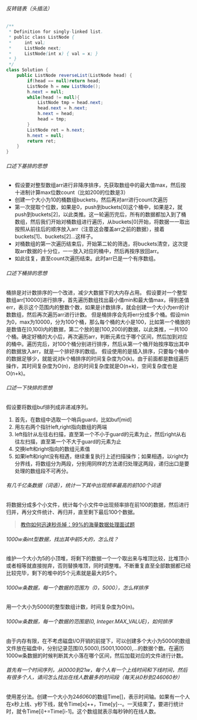###### 反转链表（头插法）
```Java
/**
 * Definition for singly-linked list.
 * public class ListNode {
 *     int val;
 *     ListNode next;
 *     ListNode(int x) { val = x; }
 * }
 */
class Solution {
    public ListNode reverseList(ListNode head) {
        if(head == null)return head;
        ListNode h = new ListNode();
        h.next = null;
        while(head != null){
            ListNode tmp = head.next;
            head.next = h.next;
            h.next = head;
            head = tmp;
        }
        ListNode ret = h.next;
        h.next = null;
        return ret;
    }
}
```
###### 口述下基排的思想
* 假设要对整型数组arr进行非降序排序，先获取数组中的最大值max，然后按十进制计算max位数count（比如200的位数是3）
* 创建一个大小为10的桶数组buckets，然后再对arr进行count次遍历
* 第一次提取个位数，如果是0，push到buckets[0]这个桶中，如果是2，就push到buckets[2]，以此类推。这一轮遍历完后，所有的数据都加入到了桶数组，然后我们开始对桶数组进行遍历，从buckets[0]开始，将数据一一取出按照从前往后的顺序放入arr（注意这会覆盖arr之前的数据），接着buckets[1]、buckets[2]...这样子。
* 对桶数组的第一次遍历结束后，开始第二轮的筛选，将buckets清空，这次提取arr数据的十分位，一一放入对应的桶中，然后再按序放回arr。
* 如此往复，直至count次遍历结束。此时arr已是一个有序数组。

###### 口述下桶排的思想
桶排是对计数排序的一个改进，减少大数据下的大内存占用。
假设要对一个整型数组arr[10000]进行排序，首先遍历数组找出最小值min和最大值max，得到差值err，表示这个范围内的整数个数，如果是计数排序，就会创建一个大小为err的计数数组，然后再次遍历arr进行计数。
但是桶排序会先将err分成多个桶。假设min为0，max为10000，分为100个桶，那么每个桶的大小是100，比如第一个桶放的是数值在[0,100)内的数据，第二个放的是[100,200)的数据，以此类推，一共100个桶。确定好桶的大小后，再次遍历arr，判断元素位于哪个区间，然后加到对应的桶中。遍历完后，对100个桶分别进行排序，然后从第一个桶开始按序取出其中的数据放入arr，就是一个排好序的数组。
假设使用的是插入排序，只要每个桶中的数据足够少，就能说对k个桶排序的时间复杂度为O(k)。由于前面都是数组遍历操作，其时间复杂度为O(n)，总的时间复杂度就是O(n+k)，空间复杂度也是O(n+k)。

###### 口述一下快排的思想
假设要将数组buf排列成非递减序列。
1. 首先，在数组中选取一个哨兵guard，比如buf[mid]
2. 用左右两个指针left,right指向数组的两端
3. left指针从左往右扫描，直至第一个不小于guard的元素为止，然后right从右往左扫描，直至第一个不大于guard的元素为止
4. 交换left和right指向的数组元素值
5. 如果left和right没有相遇，继续重复执行上述扫描操作；如果相遇，以right为分界线，将数组分为两段，分别用同样的方法递归处理这两段，递归出口是要处理的数组段不可再分。

###### 有几千亿条数据（词语），统计一下其中出现频率最高的前100个词语
将数据分成多个小文件，统计每个小文件中出现频率排在前100的数据，然后进行归并，再分文件统计、再归并，直至剩下最后100个数据。
>[教你如何迅速秒杀掉：99%的海量数据处理面试题](https://www.jianshu.com/p/e8b9e034e100)

###### 1000w条int型数据，找出其中前5大的，怎么找？
维护一个大小为5的小顶堆，将剩下的数据一个一个取出来与堆顶比较，比堆顶小或者相等就直接抛弃，否则替换堆顶，同时调整堆。不断重复直至全部数据都已经比较完毕，剩下的堆中的5个元素就是最大的5个。

###### 1000w条数据，每一个数据的范围为（0，5000），怎么样排序
用一个大小为5000的整型数组计数，时间复杂度为O(n)。

###### 1000w条数据，每一个数据的范围是(0, Integer.MAX_VALUE)，如何排序
由于内存有限，在不考虑磁盘I/O开销的前提下，可以创建多个大小为5000的数组文件放在磁盘中，分别记录范围(0,5000),(5001,10000),...的数据个数。在遍历1000w条数据的时候判断其大小落在哪个区间，然后加载对应的文件进行计数。

###### 首先有一个时间序列，从0000到21w，每个人有一个上线时间和下线时间，然后有很多个人，请问怎么找出在线人数最多的时间段（每天从0秒到24*60*60秒）
使用差分法。创建一个大小为24*60*60的数组Time[]，表示时间轴。如果有一个人在x秒上线、y秒下线，就令Time[x]++，Time[y]--。一天结束了，要进行统计时，就令Time[i]+=Time[i-1]。这个数组就表示每秒钟的在线人数。
